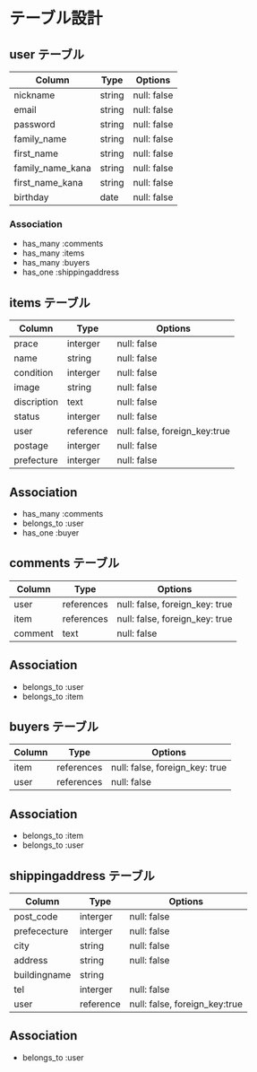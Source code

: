 # テーブル設計

## user テーブル

| Column           | Type    | Options                 |
| --------         | ------  | -----------             |
| nickname         | string  | null: false             |
| email            | string  | null: false             |
| password         | string  | null: false             |
| family_name      | string  | null: false             |
| first_name       | string  | null: false             |
| family_name_kana | string  | null: false             |
| first_name_kana  | string  | null: false             |
| birthday         | date    | null: false             |

### Association

- has_many :comments
- has_many :items
- has_many :buyers
- has_one :shippingaddress


## items テーブル

| Column          | Type     | Options                      |
| ----------------| -------- | ---------------------------- |
| prace           | interger | null: false                  |
| name            | string   | null: false                  |
| condition       | interger | null: false                  |
| image           | string   | null: false                  |
| discription     | text     | null: false                  |
| status          | interger | null: false                  |
| user            | reference| null: false, foreign_key:true|
| postage         | interger | null: false                  |
| prefecture      | interger | null: false                  |

## Association
- has_many :comments
- belongs_to :user
- has_one :buyer

## comments テーブル

| Column  | Type        | Options                        |
| ------- | ----------- | ------------------------------ |
| user    | references  | null: false, foreign_key: true |
| item    | references  | null: false, foreign_key: true |
| comment | text        | null: false                    |

## Association
- belongs_to :user
- belongs_to :item

## buyers テーブル

| Column  | Type        | Options                        |
| ------- | ----------- | ------------------------------ |
| item    | references  | null: false, foreign_key: true |
| user    | references  | null: false                    |

## Association
- belongs_to :item
- belongs_to :user

## shippingaddress テーブル

| Column          | Type     | Options                      |
| ----------------| -------- | ---------------------------- |
| post_code       | interger | null: false                  |
| prefececture    | interger | null: false                  |
| city            | string   | null: false                  |
| address         | string   | null: false                  |
| buildingname    | string   |                              |
| tel             | interger | null: false                  |
| user            | reference| null: false, foreign_key:true|

## Association

- belongs_to :user